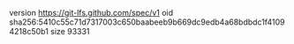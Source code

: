 version https://git-lfs.github.com/spec/v1
oid sha256:5410c55c71d7317003c650baabeeb9b669dc9edb4a68bdbdc1f41094218c50b1
size 93331
